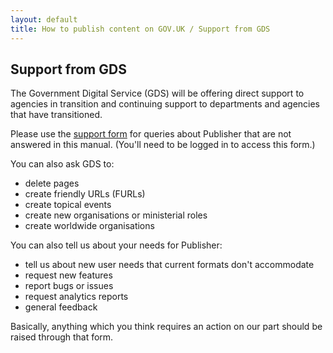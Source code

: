 ```yaml
---
layout: default
title: How to publish content on GOV.UK / Support from GDS
---
```


## Support from GDS

The Government Digital Service (GDS) will be offering direct support to agencies in transition and continuing support to departments and agencies that have transitioned. 

Please use the [support form](https://support.production.alphagov.co.uk/) for queries about Publisher that are not answered in this manual. (You'll need to be logged in to access this form.)

You can also ask GDS to:

* delete pages 
* create friendly URLs (FURLs)
* create topical events
* create new organisations or ministerial roles
* create worldwide organisations

You can also tell us about your needs for Publisher:

* tell us about new user needs that current formats don't accommodate
* request new features
* report bugs or issues
* request analytics reports
* general feedback

Basically, anything which you think requires an action on our part should be raised through that form.
